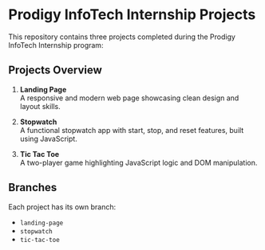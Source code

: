 # Prodigy InfoTech Internship Projects  

This repository contains three projects completed during the Prodigy InfoTech Internship program:  

## Projects Overview  

1. **Landing Page**  
   A responsive and modern web page showcasing clean design and layout skills.  

2. **Stopwatch**  
   A functional stopwatch app with start, stop, and reset features, built using JavaScript.  

3. **Tic Tac Toe**  
   A two-player game highlighting JavaScript logic and DOM manipulation.  

## Branches  

Each project has its own branch:  
- `landing-page`  
- `stopwatch`  
- `tic-tac-toe` 

